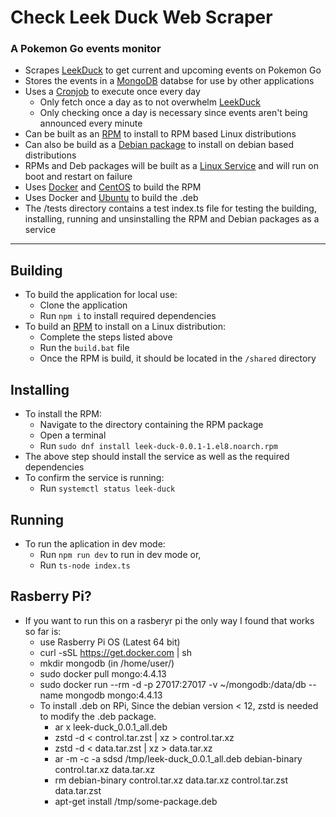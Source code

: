 # Check Leek Duck Web Scraper
### A Pokemon Go events monitor

- Scrapes [LeekDuck](https://leekduck.com) to get current and upcoming events on Pokemon Go
- Stores the events in a [MongoDB](https://en.wikipedia.org/wiki/MongoDB) databse for use by other applications
- Uses a [Cronjob](https://en.wikipedia.org/wiki/Cron) to execute once every day
    - Only fetch once a day as to not overwhelm [LeekDuck](https://leekduck.com)
    - Only checking once a day is necessary since events aren't being announced every minute
- Can be built as an [RPM](https://en.wikipedia.org/wiki/RPM_Package_Manager) to install to RPM based Linux distributions
- Can also be build as a [Debian package](https://en.wikipedia.org/wiki/Deb_(file_format)) to install on debian based distributions
- RPMs and Deb packages will be built as a [Linux Service](https://www.imaginelinux.com/service-in-linux/) and will run on boot and restart on failure
- Uses [Docker](https://aws.amazon.com/docker/) and [CentOS](https://www.redhat.com/en/topics/linux/what-is-centos) to build the RPM
- Uses Docker and [Ubuntu](https://en.wikipedia.org/wiki/Ubuntu) to build the .deb
- The /tests directory contains a test index.ts file for testing the building, installing, running and unsinstalling the RPM and Debian packages as a service

---

## Building
- To build the application for local use:
    - Clone the application
    - Run `npm i` to install required dependencies
- To build an [RPM](https://en.wikipedia.org/wiki/RPM_Package_Manager) to install on a Linux distribution:
    - Complete the steps listed above
    - Run the `build.bat` file
    - Once the RPM is build, it should be located in the `/shared` directory

## Installing
- To install the RPM:
    - Navigate to the directory containing the RPM package
    - Open a terminal
    - Run `sudo dnf install leek-duck-0.0.1-1.el8.noarch.rpm`
- The above step should install the service as well as the required dependencies
- To confirm the service is running:
    - Run `systemctl status leek-duck`

## Running
- To run the aplication in dev mode:
    - Run `npm run dev` to run in dev mode or,
    - Run `ts-node index.ts` 

## Rasberry Pi?
- If you want to run this on a rasberyr pi the only way I found that works so far is:
    - use Rasberry Pi OS (Latest 64 bit)
    - curl -sSL https://get.docker.com | sh
    - mkdir mongodb (in /home/user/)
    - sudo docker pull mongo:4.4.13
    - sudo docker run --rm -d -p 27017:27017 -v ~/mongodb:/data/db --name mongodb mongo:4.4.13
    - To install .deb on RPi, Since the debian version < 12, zstd is needed to modify the .deb package.
        - ar x leek-duck_0.0.1_all.deb
        - zstd -d < control.tar.zst | xz > control.tar.xz
        - zstd -d < data.tar.zst | xz > data.tar.xz
        - ar -m -c -a sdsd /tmp/leek-duck_0.0.1_all.deb debian-binary control.tar.xz data.tar.xz
        - rm debian-binary control.tar.xz data.tar.xz control.tar.zst data.tar.zst
        - apt-get install /tmp/some-package.deb